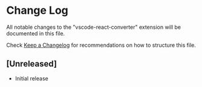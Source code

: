 # Change Log
All notable changes to the "vscode-react-converter" extension will be documented in this file.

Check [Keep a Changelog](http://keepachangelog.com/) for recommendations on how to structure this file.

## [Unreleased]
- Initial release
